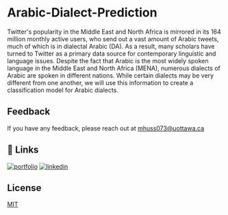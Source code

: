 # Arabic-Dialect-Prediction

Twitter's popularity in the Middle East and North Africa is mirrored in its 164 million monthly active users, who send out a vast amount of Arabic tweets, much of which is in dialectal Arabic (DA). As a result, many scholars have turned to Twitter as a primary data source for contemporary linguistic and language issues. Despite the fact that Arabic is the most widely spoken language in the Middle East and North Africa (MENA), numerous dialects of Arabic are spoken in different nations. While certain dialects may be very different from one another, we will use this information to create a classification model for Arabic dialects.

## Feedback

If you have any feedback, please reach out at mhuss073@uottawa.ca

## 🔗 Links
[![portfolio](https://img.shields.io/badge/my_portfolio-000?style=for-the-badge&logo=ko-fi&logoColor=white)](https://www.credential.net/profile/mohamedaboalarbe/wallet)
[![linkedin](https://img.shields.io/badge/linkedin-0A66C2?style=for-the-badge&logo=linkedin&logoColor=white)](https://www.linkedin.com/in/mohammed-elaraby/)

## License

[MIT](https://choosealicense.com/licenses/mit/)
